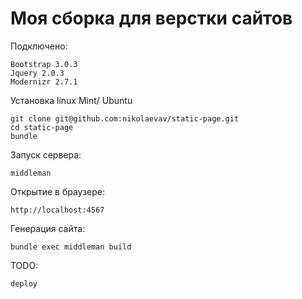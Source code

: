 Моя сборка для верстки сайтов
=======

Подключено:
```
Bootstrap 3.0.3
Jquery 2.0.3
Modernizr 2.7.1
```

Установка linux Mint/ Ubuntu

```
git clone git@github.com:nikolaevav/static-page.git
cd static-page
bundle
```

Запуск сервера:

```
middleman
```

Открытие в браузере:

```
http://localhost:4567
```


Генерация сайта:

```
bundle exec middleman build
```


TODO:

```
deploy
```